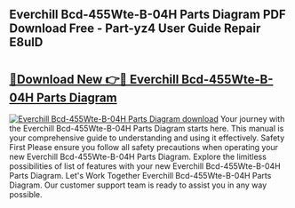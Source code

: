 ## Everchill Bcd-455Wte-B-04H Parts Diagram PDF Download Free - Part-yz4 User Guide Repair E8ulD

# <h2><a href="http://dfpdoko.blite.top/?on=Everchill+Bcd-455Wte-B-04H+Parts+Diagram">🔗Download New 👉🔴 Everchill Bcd-455Wte-B-04H Parts Diagram</a></h2>

[![Everchill Bcd-455Wte-B-04H Parts Diagram download](https://i.imgur.com/lujVjoI.png)](http://dfpdoko.blite.top/?on=Everchill+Bcd-455Wte-B-04H+Parts+Diagram)
Your journey with the Everchill Bcd-455Wte-B-04H Parts Diagram starts here. This manual is your comprehensive guide to understanding and using it effectively. Safety First Please ensure you follow all safety precautions when operating your new Everchill Bcd-455Wte-B-04H Parts Diagram. Explore the limitless possibilities of list of features with your new Everchill Bcd-455Wte-B-04H Parts Diagram. Let's Work Together Everchill Bcd-455Wte-B-04H Parts Diagram. Our customer support team is ready to assist you in any way possible.
